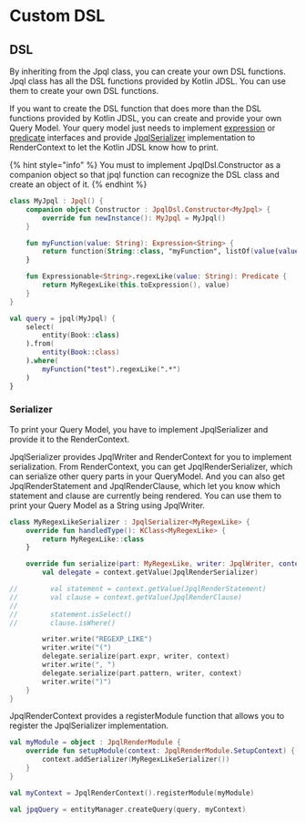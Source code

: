 # Custom DSL

## DSL

By inheriting from the Jpql class, you can create your own DSL functions. Jpql class has all the DSL functions provided
by Kotlin JDSL. You can use them to create your own DSL functions.

If you want to create the DSL function that does more than the DSL functions provided by Kotlin JDSL, you can create and
provide your own Query Model. Your query model just needs to implement [expression](expressions.md)
or [predicate](predicates.md) interfaces and provide [JpqlSerializer](custom-dsl.md#serializer) implementation to
RenderContext to let the Kotlin JDSL know how to print.

{% hint style="info" %}
You must to implement JpqlDsl.Constructor as a companion object so that jpql function can recognize the DSL class and create an object of it.
{% endhint %}

```kotlin
class MyJpql : Jpql() {
    companion object Constructor : JpqlDsl.Constructor<MyJpql> {
        override fun newInstance(): MyJpql = MyJpql()
    }

    fun myFunction(value: String): Expression<String> {
        return function(String::class, "myFunction", listOf(value(value)))
    }

    fun Expressionable<String>.regexLike(value: String): Predicate {
        return MyRegexLike(this.toExpression(), value)
    }
}

val query = jpql(MyJpql) {
    select(
        entity(Book::class)
    ).from(
        entity(Book::class)
    ).where(
        myFunction("test").regexLike(".*")
    )
}
```

### Serializer

To print your Query Model, you have to implement JpqlSerializer and provide it to the RenderContext.

JpqlSerializer provides JpqlWriter and RenderContext for you to implement serialization. From RenderContext, you can get JpqlRenderSerializer, which can serialize other query parts in your QueryModel. And you can also get JpqlRenderStatement and JpqlRenderClause, which let you know which statement and clause are currently being rendered. You can use them to print your Query Model as a String using JpqlWriter.

```kotlin
class MyRegexLikeSerializer : JpqlSerializer<MyRegexLike> {
    override fun handledType(): KClass<MyRegexLike> {
        return MyRegexLike::class
    }

    override fun serialize(part: MyRegexLike, writer: JpqlWriter, context: RenderContext) {
        val delegate = context.getValue(JpqlRenderSerializer)

//        val statement = context.getValue(JpqlRenderStatement)
//        val clause = context.getValue(JpqlRenderClause)
//
//        statement.isSelect()
//        clause.isWhere()

        writer.write("REGEXP_LIKE")
        writer.write("(")
        delegate.serialize(part.expr, writer, context)
        writer.write(", ")
        delegate.serialize(part.pattern, writer, context)
        writer.write(")")
    }
}
```

JpqlRenderContext provides a registerModule function that allows you to register the JpqlSerializer implementation.

```kotlin
val myModule = object : JpqlRenderModule {
    override fun setupModule(context: JpqlRenderModule.SetupContext) {
        context.addSerializer(MyRegexLikeSerializer())
    }
}

val myContext = JpqlRenderContext().registerModule(myModule)

val jpqQuery = entityManager.createQuery(query, myContext)
```
